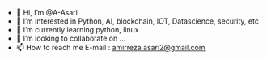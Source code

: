- 👋 Hi, I’m @A-Asari
- 👀 I’m interested in Python, AI, blockchain, IOT, Datascience, security, etc
- 🌱 I’m currently learning python, linux
- 💞️ I’m looking to collaborate on ...
- 📫 How to reach me E-mail : amirreza.asari2@gmail.com

<!---
A-Asari/A-Asari is a ✨ special ✨ repository because its `README.md` (this file) appears on your GitHub profile.
You can click the Preview link to take a look at your changes.
--->
